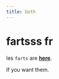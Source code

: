 ```yaml
---
title: both
---
```

# fartsss fr

les `farts` are [**here**](https://whatever.com).

If you want them.

